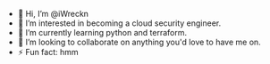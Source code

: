 - 👋 Hi, I’m @iWreckn
- 👀 I’m interested in becoming a cloud security engineer.
- 🌱 I’m currently learning python and terraform.
- 💞️ I’m looking to collaborate on anything you'd love to have me on.
- ⚡ Fun fact: hmm
<!---
iWreckn/iWreckn is a ✨ special ✨ repository because its `README.md` (this file) appears on your GitHub profile.
You can click the Preview link to take a look at your changes.
--->
